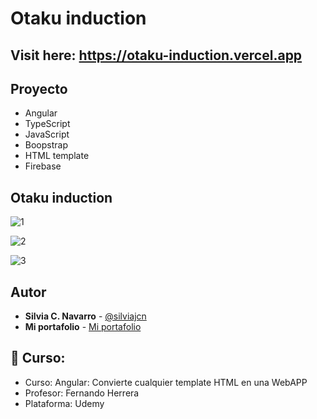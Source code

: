 # Otaku induction

## Visit here: https://otaku-induction.vercel.app

## Proyecto

* Angular
* TypeScript
* JavaScript
* Boopstrap
* HTML template
* Firebase

## Otaku induction

![1](https://user-images.githubusercontent.com/88461234/163728650-cdd84cf5-0f23-4f09-a17a-e78923d493b3.png)

![2](https://user-images.githubusercontent.com/88461234/163728662-5cd11b83-2e74-4393-846c-5d6c9aab690b.png)

![3](https://user-images.githubusercontent.com/88461234/163728684-0dc1e0df-783f-4df5-9ca3-71a44e7ffd93.png)

## Autor

* **Silvia C. Navarro**  - [@silviajcn](https://github.com/silviajcn)
* **Mi portafolio** - [Mi portafolio](https://silviajcn.vercel.app/)

## 🌟 Curso:

* Curso: Angular: Convierte cualquier template HTML en una WebAPP
* Profesor: Fernando Herrera
* Plataforma: Udemy
